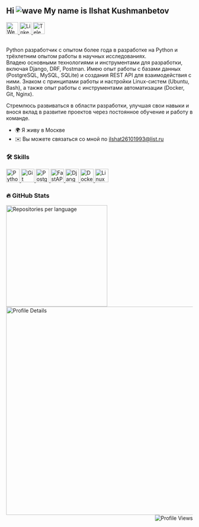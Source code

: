 Hi <img src="https://user-images.githubusercontent.com/18350557/176309783-0785949b-9127-417c-8b55-ab5a4333674e.gif" alt="wave"> My name is Ilshat Kushmanbetov
---

<div>
    <a href="https://ilshat2.github.io/" target="_blank" rel="noreferrer">
        <img src="https://img.icons8.com/ios/452/worldwide-location.png" alt="Website" width="32" height="32">
    </a>
    <a href="https://www.linkedin.com/in/ilshat2/" target="_blank" rel="noreferrer">
        <picture>
            <source media="(prefers-color-scheme: dark)" srcset="https://raw.githubusercontent.com/danielcranney/readme-generator/main/public/icons/socials/linkedin-dark.svg" />
            <source media="(prefers-color-scheme: light)" srcset="https://raw.githubusercontent.com/danielcranney/readme-generator/main/public/icons/socials/linkedin.svg" />
            <img src="https://raw.githubusercontent.com/danielcranney/readme-generator/main/public/icons/socials/linkedin.svg" alt="LinkedIn" width="32" height="32">
        </picture>
    </a>
    <a href="https://t.me/spasibo24" target="_blank">
        <img src="https://upload.wikimedia.org/wikipedia/commons/8/82/Telegram_logo.svg" alt="Telegram" width="32" height="32">
    </a>
    <br><br>
</div>

<div>
    <p>
        Python разработчик с опытом более года в разработке на Python и трёхлетним опытом работы в научных исследованиях.<br>
        Владею основными технологиями и инструментами для разработки, включая Django, DRF, Postman.
        Имею опыт работы с базами данных (PostgreSQL, MySQL, SQLite) и создания REST API для взаимодействия с ними.
        Знаком с принципами работы и настройки Linux-систем (Ubuntu, Bash), а также опыт работы с инструментами автоматизации (Docker, Git, Nginx).
    </p>
    <p>
        Стремлюсь развиваться в области разработки, улучшая свои навыки и внося вклад в развитие проектов через постоянное обучение и работу в команде.
    </p>
    <ul>
        <li>🌍 Я живу в Москве</li>
        <li>✉️ Вы можете связаться со мной по <a href="mailto:ilshat26101993@list.ru">ilshat26101993@list.ru</a></li>
    </ul>
</div>


### :hammer_and_wrench: Skills
<div>
    <p align="left">
        <a href="https://www.python.org/" target="_blank" rel="noreferrer">
            <img src="https://raw.githubusercontent.com/danielcranney/readme-generator/main/public/icons/skills/python-colored.svg" alt="Python" width="36" height="36">
        </a>
        <a href="https://git-scm.com/" target="_blank" rel="noreferrer">
            <img src="https://raw.githubusercontent.com/danielcranney/readme-generator/main/public/icons/skills/git-colored.svg" alt="Git" width="36" height="36">
        </a>
        <a href="https://www.postgresql.org/" target="_blank" rel="noreferrer">
            <img src="https://raw.githubusercontent.com/danielcranney/readme-generator/main/public/icons/skills/postgresql-colored.svg" alt="PostgreSQL" width="36" height="36">
        </a>
        <a href="https://fastapi.tiangolo.com/" target="_blank" rel="noreferrer">
            <img src="https://raw.githubusercontent.com/danielcranney/readme-generator/main/public/icons/skills/fastapi-colored.svg" alt="FastAPI" width="36" height="36">
        </a>
        <a href="https://www.djangoproject.com/" target="_blank" rel="noreferrer">
            <img src="https://raw.githubusercontent.com/danielcranney/readme-generator/main/public/icons/skills/django-colored.svg" alt="Django" width="36" height="36">
        </a>
        <a href="https://www.docker.com/" target="_blank" rel="noreferrer">
            <img src="https://raw.githubusercontent.com/danielcranney/readme-generator/main/public/icons/skills/docker-colored.svg" alt="Docker" width="36" height="36">
        </a>
        <a href="https://www.linux.org" target="_blank" rel="noreferrer">
            <img src="https://raw.githubusercontent.com/danielcranney/readme-generator/main/public/icons/skills/linux-colored.svg" alt="Linux" width="36" height="36">
        </a>
    </p>
</div>


### :fire: GitHub Stats
<div>
    <img src="http://github-profile-summary-cards.vercel.app/api/cards/repos-per-language?username=ilshat2&theme=default" alt="Repositories per language" width="273">
    <img src="http://github-profile-summary-cards.vercel.app/api/cards/profile-details?username=ilshat2&theme=github" alt="Profile Details" width="561">
</div>

<div id="views" align="right">
    <img src="https://komarev.com/ghpvc/?username=ilshat2" alt="Profile Views">
</div>

